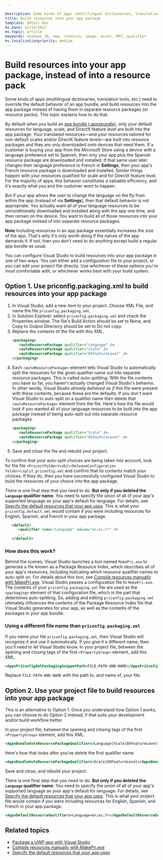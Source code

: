 ```yaml
---

Description: Some kinds of apps (multilingual dictionaries, translation tools, etc.) need to override the default behavior of an app bundle, and build resources into the app package instead of having them in separate resource packages. This topic explains how to do that.
title: Build resources into your app package
template: detail.hbs
ms.date: 11/14/2017
ms.topic: article
keywords: windows 10, uwp, resource, image, asset, MRT, qualifier
ms.localizationpriority: medium
---
```


# Build resources into your app package, instead of into a resource pack

Some kinds of apps (multilingual dictionaries, translation tools, etc.) need to override the default behavior of an app bundle, and build resources into the app package instead of having them in separate resource packages (or resource packs). This topic explains how to do that.

By default when you build an [app bundle (.appxbundle)](/windows/msix/package/packaging-uwp-apps), only your default resources for language, scale, and DirectX feature level are built into the app package. Your translated resources&mdash;and your resources tailored for non-default scales and/or DirectX feature levels&mdash;are built into resource packages and they are only downloaded onto devices that need them. If a customer is buying your app from the Microsoft Store using a device with a language preference set to Spanish, then only your app plus the Spanish resource package are downloaded and installed. If that same user later changes their language preference to French in **Settings**, then your app's French resource package is downloaded and installed. Similar things happen with your resources qualified for scale and for DirectX feature level. For the majority of apps, this behavior constitutes a valuable efficiency, and it's exactly what you and the customer *want* to happen.

But if your app allows the user to change the language on the fly from within the app (instead of via **Settings**), then that default behavior is not appropriate. You actually want all of your language resources to be unconditionally downloaded and installed along with the app one time, and then remain on the device. You want to build all of those resources into your app package instead of into separate resource packages.

**Note** Including resources in an app package essentially increases the size of the app. That's why it's only worth doing if the nature of the app demands it. If not, then you don't need to do anything except build a regular app bundle as usual.

You can configure Visual Studio to build resources into your app package in one of two ways. You can either add a configuration file to your project, or you can edit your project file directly. Use whichever of these options you're most comfortable with, or whichever works best with your build system.

## Option 1. Use priconfig.packaging.xml to build resources into your app package

1. In Visual Studio, add a new item to your project. Choose XML File, and name the file `priconfig.packaging.xml`.
2. In Solution Explorer, select `priconfig.packaging.xml` and check the Properties window. The file's Build Action should be set to None, and Copy to Output Directory should be set to Do not copy.
3. Replace the contents of the file with this XML.
   ```xml
   <packaging>
      <autoResourcePackage qualifier="Language" />
      <autoResourcePackage qualifier="Scale" />
      <autoResourcePackage qualifier="DXFeatureLevel" />
   </packaging>
   ```
4. Each `<autoResourcePackage>` element tells Visual Studio to automatically split the resources for the given qualifier name out into separate resource packages. This is called *auto-splitting*. With the file contents you have so far, you haven't actually changed Visual Studio's behavior. In other words, Visual Studio *already behaved as if* this file were present with these contents, because these are the defaults. If you don't want Visual Studio to auto-split on a qualifier name then delete that `<autoResourcePackage>` element from the file. Here's how the file would look if you wanted all of your language resources to be built into the app package instead of being auto-split out into separate resource packages.
   ```xml
   <packaging>
      <autoResourcePackage qualifier="Scale" />
      <autoResourcePackage qualifier="DXFeatureLevel" />
   </packaging>
   ```
5. Save and close the file and rebuild your project.

To confirm that your auto-split choices are being taken into account, look for the file `<ProjectFolder>\obj\<ReleaseConfiguration folder>\split.priconfig.xml` and confirm that its contents match your choices. If they do, then you have successfully configured Visual Studio to build the resources of your choice into the app package.

There is one final step that you need to do. **But only if you deleted the `Language` qualifier name**. You need to specify the union of all of your app's supported language as your app's default for language. For details, see [Specify the default resources that your app uses](specify-default-resources-installed.md). This is what your `priconfig.default.xml` would contain if you were including resources for English, Spanish, and French in your app package.

```xml
   <default>
      <qualifier name="Language" value="en;es;fr" />
      ...
   </default>
```

### How does this work?

Behind the scenes, Visual Studio launches a tool named `MakePri.exe` to generate a file known as a Package Resource Index, which describes all of your app's resources, including indicating which resource qualifier names to auto-split on. For details about this tool, see [Compile resources manually with MakePri.exe](compile-resources-manually-with-makepri.md). Visual Studio passes a configuration file to `MakePri.exe`. The contents of your `priconfig.packaging.xml` file are used as the `<packaging>` element of that configuration file, which is the part that determines auto-splitting. So, adding and editing `priconfig.packaging.xml` ultimately influences the contents of the Package Resource Index file that Visual Studio generates for your app, as well as the contents of the packages in your app bundle.

### Using a different file name than `priconfig.packaging.xml`

If you name your file `priconfig.packaging.xml`, then Visual Studio will recognize it and use it automatically. If you give it a different name, then you'll need to let Visual Studio know. In your project file, between the opening and closing tags of the first `<PropertyGroup>` element, add this XML.

```xml
<AppxPriConfigXmlPackagingSnippetPath>FILE-PATH-AND-NAME</AppxPriConfigXmlPackagingSnippetPath>
```

Replace `FILE-PATH-AND-NAME` with the path to, and name of, your file.

## Option 2. Use your project file to build resources into your app package

This is an alternative to Option 1. Once you understand how Option 1 works, you can choose to do Option 2 instead, if that suits your development and/or build workflow better.

In your project file, between the opening and closing tags of the first `<PropertyGroup>` element, add this XML.

```xml
<AppxBundleAutoResourcePackageQualifiers>Language|Scale|DXFeatureLevel</AppxBundleAutoResourcePackageQualifiers>
```

Here's how that looks after you've delete the first qualifier name.

```xml
<AppxBundleAutoResourcePackageQualifiers>Scale|DXFeatureLevel</AppxBundleAutoResourcePackageQualifiers>
```

Save and close, and rebuild your project.

There is one final step that you need to do. **But only if you deleted the `Language` qualifier name**. You need to specify the union of all of your app's supported language as your app's default for language. For details, see [Specify the default resources that your app uses](specify-default-resources-installed.md). This is what your project file would contain if you were including resources for English, Spanish, and French in your app package.

```xml
<AppxDefaultResourceQualifiers>Language=en;es;fr</AppxDefaultResourceQualifiers>
```

## Related topics

* [Package a UWP app with Visual Studio](../packaging/packaging-uwp-apps.md)
* [Compile resources manually with MakePri.exe](compile-resources-manually-with-makepri.md)
* [Specify the default resources that your app uses](specify-default-resources-installed.md)